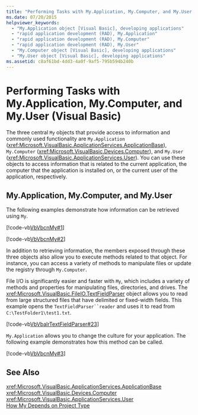 ```yaml
---
title: "Performing Tasks with My.Application, My.Computer, and My.User (Visual Basic)"
ms.date: 07/20/2015
helpviewer_keywords: 
  - "My.Application object [Visual Basic], developing applications"
  - "rapid application development (RAD), My.Application"
  - "rapid application development (RAD), My.Computer"
  - "rapid application development (RAD), My.User"
  - "My.Computer object [Visual Basic], developing applications"
  - "My.User object [Visual Basic], developing applications"
ms.assetid: c8af61bd-4dd3-4a0f-9af5-795b594b240b
---
```

# Performing Tasks with My.Application, My.Computer, and My.User (Visual Basic)
The three central `My` objects that provide access to information and commonly used functionality are `My.Application` (<xref:Microsoft.VisualBasic.ApplicationServices.ApplicationBase>), `My.Computer` (<xref:Microsoft.VisualBasic.Devices.Computer>), and `My.User` (<xref:Microsoft.VisualBasic.ApplicationServices.User>). You can use these objects to access information that is related to the current application, the computer that the application is installed on, or the current user of the application, respectively.  
  
## My.Application, My.Computer, and My.User  
 The following examples demonstrate how information can be retrieved using `My`.  
  
 [!code-vb[VbVbcnMy#1](../../../visual-basic/developing-apps/development-with-my/codesnippet/VisualBasic/performing-tasks-with-my-application-my-computer-and-my-user_1.vb)]  
  
 [!code-vb[VbVbcnMy#2](../../../visual-basic/developing-apps/development-with-my/codesnippet/VisualBasic/performing-tasks-with-my-application-my-computer-and-my-user_2.vb)]  
  
 In addition to retrieving information, the members exposed through these three objects also allow you to execute methods related to that object. For instance, you can access a variety of methods to manipulate files or update the registry through `My.Computer`.  
  
 File I/O is significantly easier and faster with `My`, which includes a variety of methods and properties for manipulating files, directories, and drives. The <xref:Microsoft.VisualBasic.FileIO.TextFieldParser> object allows you to read from large structured files that have delimited or fixed-width fields. This example opens the `TextFieldParser``reader` and uses it to read from `C:\TestFolder1\test1.txt`.  
  
 [!code-vb[VbVbalrTextFieldParser#23](../../../visual-basic/developing-apps/development-with-my/codesnippet/VisualBasic/performing-tasks-with-my-application-my-computer-and-my-user_3.vb)]  
  
 `My.Application` allows you to change the culture for your application. The following example demonstrates how this method can be called.  
  
 [!code-vb[VbVbcnMy#3](../../../visual-basic/developing-apps/development-with-my/codesnippet/VisualBasic/performing-tasks-with-my-application-my-computer-and-my-user_4.vb)]  
  
## See Also  
 <xref:Microsoft.VisualBasic.ApplicationServices.ApplicationBase>  
 <xref:Microsoft.VisualBasic.Devices.Computer>  
 <xref:Microsoft.VisualBasic.ApplicationServices.User>  
 [How My Depends on Project Type](../../../visual-basic/developing-apps/development-with-my/how-my-depends-on-project-type.md)
